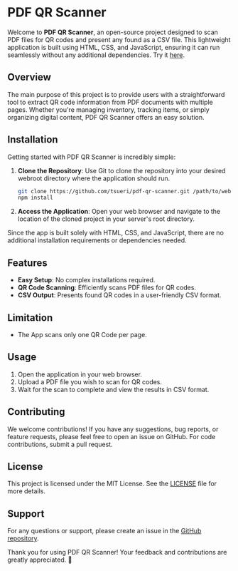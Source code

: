 # PDF QR Scanner

Welcome to **PDF QR Scanner**, an open-source project designed to scan PDF files for QR codes and present any found as a CSV file. This lightweight application is built using HTML, CSS, and JavaScript, ensuring it can run seamlessly without any additional dependencies. Try it [here](https://qrscan.campa.tools/).

## Overview

The main purpose of this project is to provide users with a straightforward tool to extract QR code information from PDF documents with multiple pages. Whether you're managing inventory, tracking items, or simply organizing digital content, PDF QR Scanner offers an easy solution.

## Installation

Getting started with PDF QR Scanner is incredibly simple:

1. **Clone the Repository**: Use Git to clone the repository into your desired webroot directory where the application should run.
   ```bash
   git clone https://github.com/tsueri/pdf-qr-scanner.git /path/to/webroot
   npm install
   ```

2. **Access the Application**: Open your web browser and navigate to the location of the cloned project in your server's root directory.

Since the app is built solely with HTML, CSS, and JavaScript, there are no additional installation requirements or dependencies needed.

## Features

- **Easy Setup**: No complex installations required.
- **QR Code Scanning**: Efficiently scans PDF files for QR codes.
- **CSV Output**: Presents found QR codes in a user-friendly CSV format.

## Limitation

- The App scans only one QR Code per page.

## Usage

1. Open the application in your web browser.
2. Upload a PDF file you wish to scan for QR codes.
3. Wait for the scan to complete and view the results in CSV format.

## Contributing

We welcome contributions! If you have any suggestions, bug reports, or feature requests, please feel free to open an issue on GitHub. For code contributions, submit a pull request.

## License

This project is licensed under the MIT License. See the [LICENSE](https://github.com/tsueri/pdf-qr-scanner/blob/main/LICENSE) file for more details.

## Support

For any questions or support, please create an issue in the [GitHub repository](https://github.com/tsueri/pdf-qr-scanner/issues).

Thank you for using PDF QR Scanner! Your feedback and contributions are greatly appreciated. 🚀
